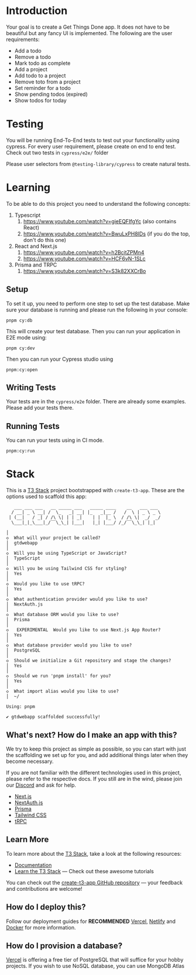 # Introduction

Your goal is to create a Get Things Done app. It does not have to be beautiful but any fancy UI is implemented.
The following are the user requirements:

- Add a todo
- Remove a todo
- Mark todo as complete
- Add a project
- Add todo to a project
- Remove toto from a project
- Set reminder for a todo
- Show pending todos (expired)
- Show todos for today

# Testing

You will be running End-To-End tests to test out your functionality using cypress. For every user requirement, please create on end to end test.
Check out two tests in `cypress/e2e/` folder

Please user selectors from `@testing-library/cypress` to create natural tests.

# Learning

To be able to do this project you need to understand the following concepts:

1. Typescript
   1. https://www.youtube.com/watch?v=gieEQFIfgYc (also contains React)
   2. https://www.youtube.com/watch?v=BwuLxPH8IDs (if you do the top, don't do this one)
2. React and Next.js
   1. https://www.youtube.com/watch?v=h2BcitZPMn4
   2. https://www.youtube.com/watch?v=HCF6vN-1SLc
3. Prisma and TRPC
   1. https://www.youtube.com/watch?v=S3k82XXCrBo

## Setup

To set it up, you need to perform one step to set up the test database. Make sure your database is running and please run the following in your console:

```
pnpm cy:db
```

This will create your test database. Then you can run your application in E2E mode using:

```
pnpm cy:dev
```

Then you can run your Cypress studio using

```
pnpm:cy:open
```

## Writing Tests

Your tests are in the `cypress/e2e` folder. There are already some examples. Please add your tests there.

## Running Tests

You can run your tests using in CI mode.

```
pnpm:cy:run
```

# Stack

This is a [T3 Stack](https://create.t3.gg/) project bootstrapped with `create-t3-app`.
These are the options used to scaffold this app:

```
   ___ ___ ___   __ _____ ___   _____ ____    __   ___ ___
  / __| _ \ __| /  \_   _| __| |_   _|__ /   /  \ | _ \ _ \
 | (__|   / _| / /\ \| | | _|    | |  |_ \  / /\ \|  _/  _/
  \___|_|_\___|_/‾‾\_\_| |___|   |_| |___/ /_/‾‾\_\_| |_|

│
◇  What will your project be called?
│  gtdwebapp
│
◇  Will you be using TypeScript or JavaScript?
│  TypeScript
│
◇  Will you be using Tailwind CSS for styling?
│  Yes
│
◇  Would you like to use tRPC?
│  Yes
│
◇  What authentication provider would you like to use?
│  NextAuth.js
│
◇  What database ORM would you like to use?
│  Prisma
│
◇   EXPERIMENTAL  Would you like to use Next.js App Router?
│  Yes
│
◇  What database provider would you like to use?
│  PostgreSQL
│
◇  Should we initialize a Git repository and stage the changes?
│  Yes
│
◇  Should we run 'pnpm install' for you?
│  Yes
│
◇  What import alias would you like to use?
│  ~/

Using: pnpm

✔ gtdwebapp scaffolded successfully!
```

## What's next? How do I make an app with this?

We try to keep this project as simple as possible, so you can start with just the scaffolding we set up for you, and add additional things later when they become necessary.

If you are not familiar with the different technologies used in this project, please refer to the respective docs. If you still are in the wind, please join our [Discord](https://t3.gg/discord) and ask for help.

- [Next.js](https://nextjs.org)
- [NextAuth.js](https://next-auth.js.org)
- [Prisma](https://prisma.io)
- [Tailwind CSS](https://tailwindcss.com)
- [tRPC](https://trpc.io)

## Learn More

To learn more about the [T3 Stack](https://create.t3.gg/), take a look at the following resources:

- [Documentation](https://create.t3.gg/)
- [Learn the T3 Stack](https://create.t3.gg/en/faq#what-learning-resources-are-currently-available) — Check out these awesome tutorials

You can check out the [create-t3-app GitHub repository](https://github.com/t3-oss/create-t3-app) — your feedback and contributions are welcome!

## How do I deploy this?

Follow our deployment guides for **RECOMMENDED** [Vercel](https://create.t3.gg/en/deployment/vercel), [Netlify](https://create.t3.gg/en/deployment/netlify) and [Docker](https://create.t3.gg/en/deployment/docker) for more information.

## How do I provision a database?

[Vercel](https://vercel.com/docs/storage/vercel-postgres/quickstart) is offering a free tier of PostgreSQL that will suffice for your hobby projects. If you wish to use NoSQL database, you can use MongoDB Atlas
